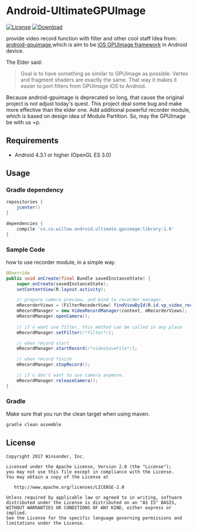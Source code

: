 # Android-UltimateGPUImage
[![License](https://img.shields.io/badge/license-Apache%202-blue.svg)](https://www.apache.org/licenses/LICENSE-2.0)
[![Download](https://api.bintray.com/packages/windsander/UltimateGPUImage/library/images/download.svg) ](https://bintray.com/windsander/UltimateGPUImage/library/_latestVersion)

provide video record function with filter and other cool staff
Idea from: [android-gpuimage](https://github.com/CyberAgent/android-gpuimage),which is aim to be [iOS GPUImage framework](https://github.com/BradLarson/GPUImage) in Android device.

The Elder said:
>Goal is to have something as similar to GPUImage as possible. Vertex and fragment shaders are exactly the same. That way it makes it easier to port filters from GPUImage iOS to Android.

Because android-gpuimage is deprecated so long, that cause the original project is not adjust today's quest. This project deal some bug and make more effective than the elder one. Add additional powerful recorder module, which is based on design idea of Module Partition. 
So, may the GPUImage be with us =p.  


## Requirements
* Android 4.3.1 or higher (OpenGL ES 3.0)

## Usage

### Gradle dependency

```groovy
repositories {
    jcenter()
}

dependencies {
    compile 'cn.co.willow.android.ultimate.gpuimage:library:1.0'
}
```

### Sample Code
how to use recorder module, in a simple way. 

```java
@Override
public void onCreate(final Bundle savedInstanceState) {
    super.onCreate(savedInstanceState);
    setContentView(R.layout.activity);

    // prepare camera preview, and bind to recorder manager.
    mRecorderViews = (FilterRecoderView) findViewById(R.id.vp_video_recorder_gl);
    mRecordManager = new VideoRecordManager(context, mRecorderViews);
    mRecordManager.openCamera();
  
    // if u want use filter, this method can be called in any place
    mRecordManager.setFilter(/*filter*/); 

    // when record start
    mRecordManager.startRecord(/*videoSaveFile*/);

    // when record finish
    mRecordManager.stopRecord();

    // if u don't want to use camera anymore.
    mRecordManager.releaseCamera();
}
```


### Gradle
Make sure that you run the clean target when using maven.

```groovy
gradle clean assemble
```

## License
    Copyright 2017 Winsander, Inc.

    Licensed under the Apache License, Version 2.0 (the "License");
    you may not use this file except in compliance with the License.
    You may obtain a copy of the License at

       http://www.apache.org/licenses/LICENSE-2.0

    Unless required by applicable law or agreed to in writing, software
    distributed under the License is distributed on an "AS IS" BASIS,
    WITHOUT WARRANTIES OR CONDITIONS OF ANY KIND, either express or implied.
    See the License for the specific language governing permissions and
    limitations under the License.
